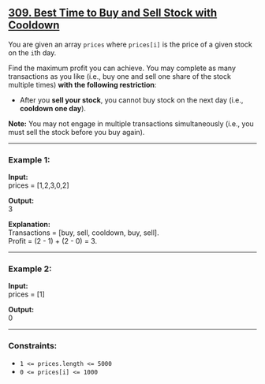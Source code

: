 ## [309. Best Time to Buy and Sell Stock with Cooldown](https://leetcode.com/problems/best-time-to-buy-and-sell-stock-with-cooldown/)

You are given an array `prices` where `prices[i]` is the price of a given stock on the `i`th day.  

Find the maximum profit you can achieve. You may complete as many transactions as you like (i.e., buy one and sell one share of the stock multiple times) **with the following restriction**:  

- After you **sell your stock**, you cannot buy stock on the next day (i.e., **cooldown one day**).  

**Note:** You may not engage in multiple transactions simultaneously (i.e., you must sell the stock before you buy again).

---

### Example 1:
**Input:**  
prices = [1,2,3,0,2]  

**Output:**  
3  

**Explanation:**  
Transactions = [buy, sell, cooldown, buy, sell].  
Profit = (2 - 1) + (2 - 0) = 3.  

---

### Example 2:
**Input:**  
prices = [1]  

**Output:**  
0  

---

### Constraints:
- `1 <= prices.length <= 5000`  
- `0 <= prices[i] <= 1000`
